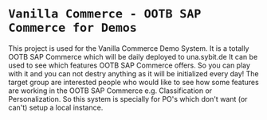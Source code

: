 # `Vanilla Commerce - OOTB SAP Commerce for Demos`
This project is used for the Vanilla Commerce Demo System. It is a totally OOTB SAP Commerce which will be daily deployed to una.sybit.de
It can be used to see which features OOTB SAP Commerce offers. So you can play with it and you can not destry anything as it will be initialized every day!
The target group are interested people who would like to see how some features are working in the OOTB SAP Commerce e.g. Classification or Personalization.
So this system is specially for PO's which don't want (or can't) setup a local instance.